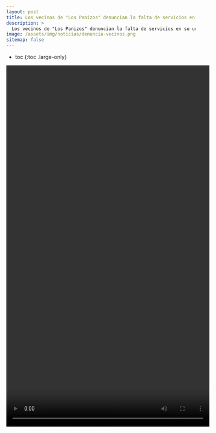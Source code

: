 ```yaml
---
layout: post
title: Los vecinos de "Los Panizos" denuncian la falta de servicios en su urbanización.
description: >
  Los vecinos de "Los Panizos" denuncian la falta de servicios en su urbanización.
image: /assets/img/noticias/denuncia-vecinos.png
sitemap: false
---
```


* toc
{:toc .large-only}


<video autobuffer="true" x-webkit-airplay="allow" controlslist="nodownload" disablepictureinpicture="" controls="" playinfullscreen="false" playsinline="true" src="https://video.frmu1-1.fna.fbcdn.net/v/t42.1790-2/10000000_885546368698337_9020475669088116730_n.mp4?_nc_cat=104&amp;ccb=1-6&amp;_nc_sid=985c63&amp;efg=eyJ2ZW5jb2RlX3RhZyI6InN2ZV9zZCJ9&amp;_nc_ohc=D6PxSyarfsMAX8LkUjI&amp;_nc_ht=video.frmu1-1.fna&amp;oh=00_AT86foCH6njrzkWoriv8v_ewRPjW7forGEJIGH_ejMY9dw&amp;oe=627B0C2A" width="540" height="960"><track label="Activado" kind="captions" src="blob:https://m.facebook.com/2c6ac3b4-1396-4f4e-899e-bdb29475ce49"></video>